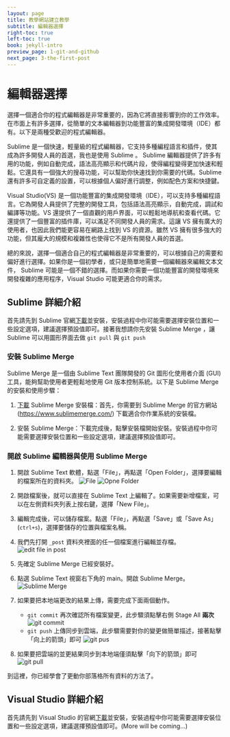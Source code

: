 ```yaml
---
layout: page
title: 教學網站建立教學
subtitle: 編輯器選擇
right-toc: true
left-toc: true
book: jekyll-intro
preview_page: 1-git-and-github
next_page: 3-the-first-post
---
```


# 編輯器選擇

選擇一個適合你的程式編輯器是非常重要的，因為它將直接影響到你的工作效率。在市面上有許多選擇，從簡單的文本編輯器到功能豐富的集成開發環境（IDE）都有。以下是兩種受歡迎的程式編輯器。

Sublime 是一個快速，輕量級的程式編輯器，它支持多種編程語言和插件，使其成為許多開發人員的首選，我也是使用 Sublime 。 Sublime 編輯器提供了許多有用的功能，例如自動完成，語法高亮顯示和代碼片段，使得編程變得更加快速和輕鬆。它還具有一個強大的搜尋功能，可以幫助你快速找到你需要的代碼。Sublime 還有許多可自定義的設置，可以根據個人偏好進行調整，例如配色方案和快捷鍵。

Visual Studio(VS) 是一個功能豐富的集成開發環境（IDE），可以支持多種編程語言。它為開發人員提供了完整的開發工具，包括語法高亮顯示，自動完成，調試和編譯等功能。VS 還提供了一個直觀的用戶界面，可以輕鬆地導航和查看代碼。它還提供了一個豐富的插件庫，可以滿足不同開發人員的需求。這讓 VS 擁有廣大的使用者，也因此我們能更容易在網路上找到 VS 的資源。雖然 VS 擁有很多強大的功能，但其龐大的規模和複雜性也使得它不是所有開發人員的首選。

總的來說，選擇一個適合自己的程式編輯器是非常重要的，可以根據自己的需要和偏好進行選擇。如果你是一個初學者，或只是簡單地需要一個編輯器來編輯文本文件， Sublime 可能是一個不錯的選擇。而如果你需要一個功能豐富的開發環境來開發複雜的應用程序，Visual Studio 可能更適合你的需求。

## Sublime 詳細介紹 

首先請先到 Sublime 官網[下載](https://www.sublimetext.com/download)並安裝，安裝過程中你可能需要選擇安裝位置和一些設定選項，建議選擇預設值即可。接著我想請你先安裝 Sublime Merge ，讓 Sublime 可以用圖形界面去做 `git pull` 與 `git push`

### 安裝 Sublime Merge

Sublime Merge 是一個由 Sublime Text 團隊開發的 Git 圖形化使用者介面 (GUI) 工具，能夠幫助使用者更輕鬆地使用 Git 版本控制系統。以下是 Sublime Merge 的安裝和使用步驟：

1. [下載](https://www.sublimemerge.com/download) Sublime Merge 安裝檔：首先，你需要到 Sublime Merge 的官方網站 (https://www.sublimemerge.com/) 下載適合你作業系統的安裝檔。

2. 安裝 Sublime Merge：下載完成後，點擊安裝檔開始安裝。安裝過程中你可能需要選擇安裝位置和一些設定選項，建議選擇預設值即可。

### 開啟 Sublime 編輯器與使用 Sublime Merge

1. 開啟 Sublime Text 軟體，點選「File」，再點選「Open Folder」，選擇要編輯的檔案所在的資料夾。
![File](/img/2-choice-of-ide/1.jpg)
![Opne Folder](/img/2-choice-of-ide/2.png)

2. 開啟檔案後，就可以直接在 Sublime Text 上編輯了。如果需要新增檔案，可以在左側資料夾列表上按右鍵，選擇「New File」。
3. 編輯完成後，可以儲存檔案。點選「File」，再點選「Save」或「Save As」(`ctrl+s`)，選擇要儲存的位置與檔案名稱。
4. 我們先打開 `_post` 資料夾裡面的任一個檔案進行編輯並存檔。
![edit file in post](/img/2-choice-of-ide/3.jpg)

5. 先確定 Sublime Merge 已經安裝好。
6. 點選 Sublime Text 視窗右下角的 main。開啟 Sublime Merge。
![Sublime Merge](/img/2-choice-of-ide/4.jpg)
7. 如果要把本地端更改的結果上傳，需要完成下面兩個動作。
	* `git commit` 再次確認所有檔案變更，此步驟須點擊右側 Stage All **兩次**
	![git commit](/img/2-choice-of-ide/5.jpg)
	* `git push` 上傳同步到雲端，此步驟需要對你的變更做簡單描述，接著點擊「向上的箭頭」即可
	![git pus](/img/2-choice-of-ide/6.jpg)
8. 如果要把雲端的並更結果同步到本地端僅須點擊「向下的箭頭」即可
![git pull](/img/2-choice-of-ide/7.jpg)

到這裡，你已經學會了更動你部落格所有資料的方法了。

## Visual Studio 詳細介紹

首先請先到 Visual Studio 的官網[下載](https://code.visualstudio.com/Download)並安裝，安裝過程中你可能需要選擇安裝位置和一些設定選項，建議選擇預設值即可。(More will be coming...)

